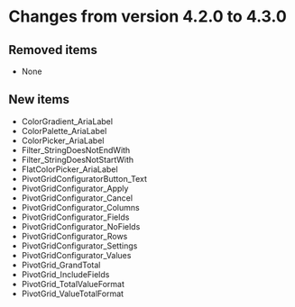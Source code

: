 # Changes from version 4.2.0 to 4.3.0

## Removed items
  * None

## New items
  * ColorGradient_AriaLabel
  * ColorPalette_AriaLabel
  * ColorPicker_AriaLabel
  * Filter_StringDoesNotEndWith
  * Filter_StringDoesNotStartWith
  * FlatColorPicker_AriaLabel
  * PivotGridConfiguratorButton_Text
  * PivotGridConfigurator_Apply
  * PivotGridConfigurator_Cancel
  * PivotGridConfigurator_Columns
  * PivotGridConfigurator_Fields
  * PivotGridConfigurator_NoFields
  * PivotGridConfigurator_Rows
  * PivotGridConfigurator_Settings
  * PivotGridConfigurator_Values
  * PivotGrid_GrandTotal
  * PivotGrid_IncludeFields
  * PivotGrid_TotalValueFormat
  * PivotGrid_ValueTotalFormat